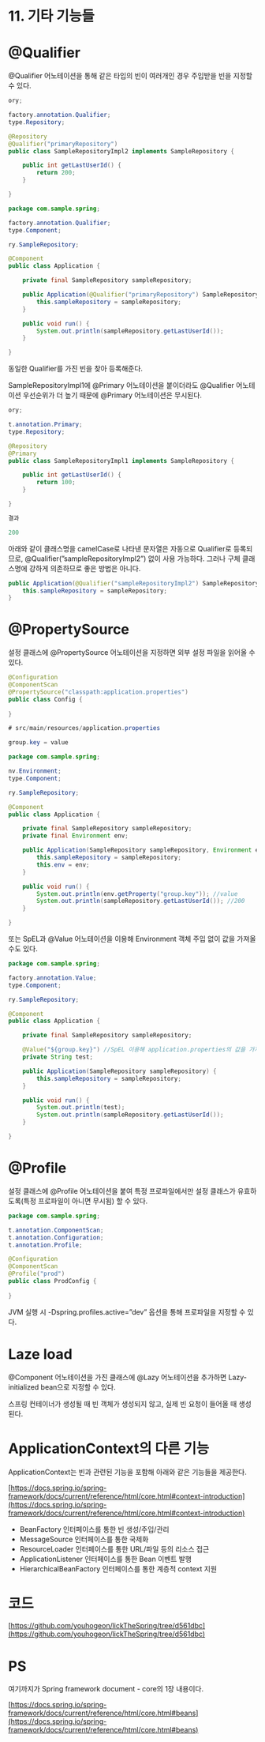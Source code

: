# 11. 기타 기능들

# @Qualifier

@Qualifier 어노테이션을 통해 같은 타입의 빈이 여러개인 경우 주입받을 빈을 지정할 수 있다.

```java
ory;

factory.annotation.Qualifier;
type.Repository;

@Repository
@Qualifier("primaryRepository")
public class SampleRepositoryImpl2 implements SampleRepository {

    public int getLastUserId() {
        return 200;
    }

}
```

```java
package com.sample.spring;

factory.annotation.Qualifier;
type.Component;

ry.SampleRepository;

@Component
public class Application {

    private final SampleRepository sampleRepository;

    public Application(@Qualifier("primaryRepository") SampleRepository sampleRepository) {
        this.sampleRepository = sampleRepository;
    }

    public void run() {
        System.out.println(sampleRepository.getLastUserId());
    }

}
```

동일한 Qualifier를 가진 빈을 찾아 등록해준다.

SampleRepositoryImpl1에 @Primary 어노테이션을 붙이더라도 @Qualifier 어노테이션 우선순위가 더 높기 때문에 @Primary 어노테이션은 무시된다.

```java
ory;

t.annotation.Primary;
type.Repository;

@Repository
@Primary
public class SampleRepositoryImpl1 implements SampleRepository {

    public int getLastUserId() {
        return 100;
    }

}
```

```java
결과

200
```

아래와 같이 클래스명을 camelCase로 나타낸 문자열은 자동으로 Qualifier로 등록되므로, @Qualifier(”sampleRepositoryImpl2”) 없이 사용 가능하다. 그러나 구체 클래스명에 강하게 의존하므로 좋은 방법은 아니다.

```java
public Application(@Qualifier("sampleRepositoryImpl2") SampleRepository sampleRepository) {
    this.sampleRepository = sampleRepository;
}
```

# @PropertySource

설정 클래스에 @PropertySource 어노테이션을 지정하면 외부 설정 파일을 읽어올 수 있다.

```java
@Configuration
@ComponentScan
@PropertySource("classpath:application.properties")
public class Config {
    
}
```

```java
# src/main/resources/application.properties

group.key = value
```

```java
package com.sample.spring;

nv.Environment;
type.Component;

ry.SampleRepository;

@Component
public class Application {

    private final SampleRepository sampleRepository;
    private final Environment env;

    public Application(SampleRepository sampleRepository, Environment env) {
        this.sampleRepository = sampleRepository;
        this.env = env;
    }

    public void run() {
        System.out.println(env.getProperty("group.key")); //value
        System.out.println(sampleRepository.getLastUserId()); //200
    }

}
```

또는 SpEL과 @Value 어노테이션을 이용해 Environment 객체 주입 없이 값을 가져올 수도 있다.

```java
package com.sample.spring;

factory.annotation.Value;
type.Component;

ry.SampleRepository;

@Component
public class Application {

    private final SampleRepository sampleRepository;

    @Value("${group.key}") //SpEL 이용해 application.properties의 값을 가져옴
    private String test;

    public Application(SampleRepository sampleRepository) {
        this.sampleRepository = sampleRepository;
    }

    public void run() {
        System.out.println(test);
        System.out.println(sampleRepository.getLastUserId());
    }

}
```

# @Profile

설정 클래스에 @Profile 어노테이션을 붙여 특정 프로파일에서만 설정 클래스가 유효하도록(특정 프로파일이 아니면 무시됨) 할 수 있다.

```java
package com.sample.spring;

t.annotation.ComponentScan;
t.annotation.Configuration;
t.annotation.Profile;

@Configuration
@ComponentScan
@Profile("prod")
public class ProdConfig {
    
}
```

JVM 실행 시 -Dspring.profiles.active=”dev” 옵션을 통해 프로파일을 지정할 수 있다.

# Laze load

@Component 어노테이션을 가진 클래스에 @Lazy 어노테이션을 추가하면 Lazy-initialized bean으로 지정할 수 있다.

스프링 컨테이너가 생성될 때 빈 객체가 생성되지 않고, 실제 빈 요청이 들어올 때 생성된다.

# ApplicationContext의 다른 기능

ApplicationContext는 빈과 관련된 기능을 포함해 아래와 같은 기능들을 제공한다.

[https://docs.spring.io/spring-framework/docs/current/reference/html/core.html#context-introduction](https://docs.spring.io/spring-framework/docs/current/reference/html/core.html#context-introduction)

- BeanFactory 인터페이스를 통한 빈 생성/주입/관리
- MessageSource 인터페이스를 통한 국제화
- ResourceLoader 인터페이스를 통한 URL/파일 등의 리소스 접근
- ApplicationListener 인터페이스를 통한 Bean 이벤트 발행
- HierarchicalBeanFactory 인터페이스를 통한 계층적 context 지원

# 코드

[https://github.com/youhogeon/lickTheSpring/tree/d561dbc](https://github.com/youhogeon/lickTheSpring/tree/d561dbc)

# PS

여기까지가 Spring framework document - core의 1장 내용이다.

[https://docs.spring.io/spring-framework/docs/current/reference/html/core.html#beans](https://docs.spring.io/spring-framework/docs/current/reference/html/core.html#beans)